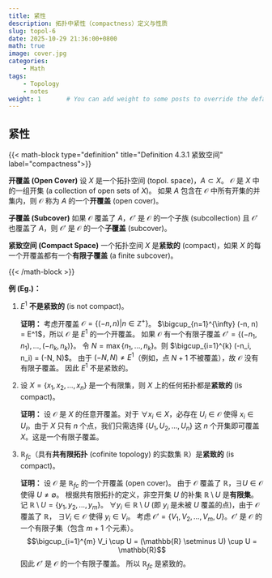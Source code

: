 ```yaml
---
title: 紧性
description: 拓扑中紧性（compactness）定义与性质
slug: topol-6
date: 2025-10-29 21:36:00+0800
math: true
image: cover.jpg
categories:
    - Math
tags:
    - Topology
    - notes
weight: 1       # You can add weight to some posts to override the default sorting (date descending)
---
```


## 紧性

{{< math-block type="definition" title="Definition 4.3.1 紧致空间" label="compactness">}}

**开覆盖 (Open Cover)**
设 $X$ 是一个拓扑空间 (topol. space)，$A \subset X$。
$\mathcal{O}$ 是 $X$ 中的一组开集 (a collection of open sets of $X$)。
如果 $A$ 包含在 $\mathcal{O}$ 中所有开集的并集内，则 $\mathcal{O}$ 称为 $A$ 的一个**开覆盖** (open cover)。

**子覆盖 (Subcover)**
如果 $\mathcal{O}$ 覆盖了 $A$，$\mathcal{O}'$ 是 $\mathcal{O}$ 的一个子族 (subcollection) 且 $\mathcal{O}'$ 也覆盖了 $A$，则 $\mathcal{O}'$ 是 $\mathcal{O}$ 的一个**子覆盖** (subcover)。

**紧致空间 (Compact Space)**
一个拓扑空间 $X$ 是**紧致的** (compact)，如果 $X$ 的每一个开覆盖都有一个**有限子覆盖** (a finite subcover)。

{{< /math-block >}}

**例 (Eg.)：**

1. $E^1$ **不是紧致的** (is not compact)。

    **证明：** 考虑开覆盖 $\mathcal{O} = \{(-n, n) | n \in \mathbb{Z}^+\}$。
    $\bigcup_{n=1}^{\infty} (-n, n) = E^1$，所以 $\mathcal{O}$ 是 $E^1$ 的一个开覆盖。
    如果 $\mathcal{O}$ 有一个有限子覆盖 $\mathcal{O}' = \{(-n_1, n_1), \ldots, (-n_k, n_k)\}$。
    令 $N = \max\{n_1, \ldots, n_k\}$。则 $\bigcup_{i=1}^{k} (-n_i, n_i) = (-N, N)$。
    由于 $(-N, N) \neq E^1$（例如，点 $N+1$ 不被覆盖），故 $\mathcal{O}$ 没有有限子覆盖。
    因此 $E^1$ 不是紧致的。

2. 设 $X = \{x_1, x_2, \ldots, x_n\}$ 是一个有限集，则 $X$ 上的任何拓扑都是**紧致的** (is compact)。

    **证明：** 设 $\mathcal{O}$ 是 $X$ 的任意开覆盖。对于 $\forall x_i \in X$，必存在 $U_i \in \mathcal{O}$ 使得 $x_i \in U_i$。由于 $X$ 只有 $n$ 个点，我们只需选择 $\{U_1, U_2, \ldots, U_n\}$ 这 $n$ 个开集即可覆盖 $X$。这是一个有限子覆盖。

3. $\mathbb{R}_{fc}$（具有**共有限拓扑** (cofinite topology) 的实数集 $\mathbb{R}$）是**紧致的** (is compact)。

    **证明：**
    设 $\mathcal{O}$ 是 $\mathbb{R}_{fc}$ 的一个开覆盖 (open cover)。
    由于 $\mathcal{O}$ 覆盖了 $\mathbb{R}$，$\exists U \in \mathcal{O}$ 使得 $U \neq \emptyset$。
    根据共有限拓扑的定义，非空开集 $U$ 的补集 $\mathbb{R} \setminus U$ 是**有限集**。
    记 $\mathbb{R} \setminus U = \{y_1, y_2, \ldots, y_m\}$。
    $\forall y_i \in \mathbb{R} \setminus U$ (即 $y_i$ 是未被 $U$ 覆盖的点)，由于 $\mathcal{O}$ 覆盖了 $\mathbb{R}$， $\exists V_i \in \mathcal{O}$ 使得 $y_i \in V_i$。
    考虑 $\mathcal{O}' = \{V_1, V_2, \ldots, V_m, U\}$。$\mathcal{O}'$ 是 $\mathcal{O}$ 的一个有限子集（包含 $m+1$ 个元素）。
    $$\bigcup_{i=1}^{m} V_i \cup U = (\mathbb{R} \setminus U) \cup U = \mathbb{R}$$
    因此 $\mathcal{O}'$ 是 $\mathcal{O}$ 的一个有限子覆盖。
    所以 $\mathbb{R}_{fc}$ 是紧致的。